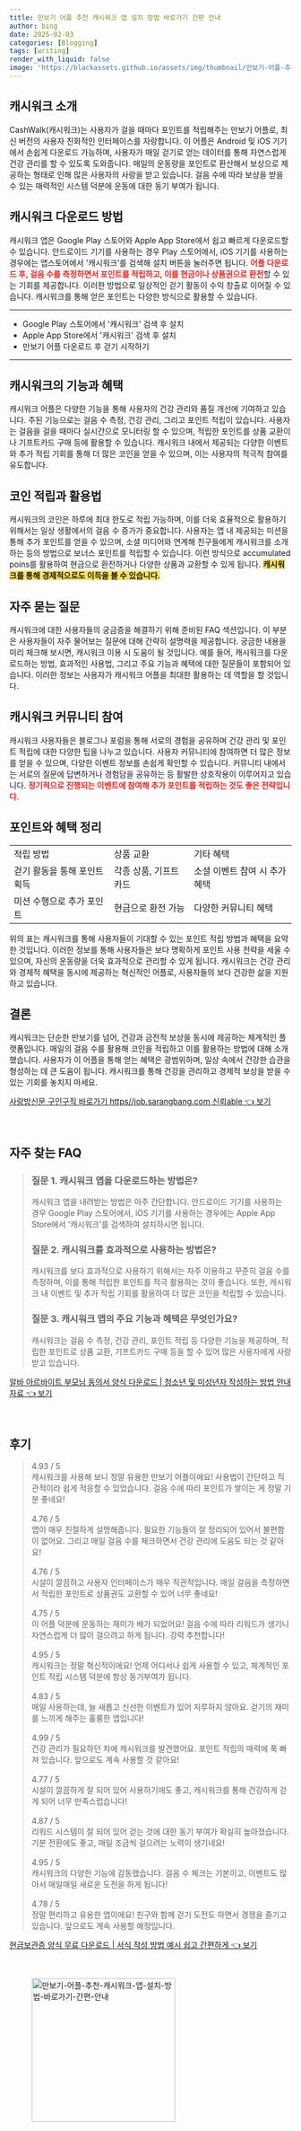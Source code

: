 ```yaml
---
title: 만보기 어플 추천 캐시워크 앱 설치 방법 바로가기 간편 안내
author: bing
date: 2025-02-03
categories: [Blogging]
tags: [writing]
render_with_liquid: false
image: 'https://blackassets.github.io/assets/img/thumbnail/만보기-어플-추천-캐시워크-앱-설치-방법-바로가기-간편-안내.webp'
---
```



<h2 id='캐시워크_소개'>캐시워크 소개</h2>

<p>CashWalk(캐시워크)는 사용자가 걸을 때마다 포인트를 적립해주는 만보기 어플로, 최신 버전의 사용자 친화적인 인터페이스를 자랑합니다. 이 어플은 Android 및 iOS 기기에서 손쉽게 다운로드 가능하며, 사용자가 매일 걷기로 얻는 데이터를 통해 자연스럽게 건강 관리를 할 수 있도록 도와줍니다. 매일의 운동량을 포인트로 환산해서 보상으로 제공하는 형태로 인해 많은 사용자의 사랑을 받고 있습니다. 걸음 수에 따라 보상을 받을 수 있는 매력적인 시스템 덕분에 운동에 대한 동기 부여가 됩니다.</p>

<h2 id='캐시워크_다운로드_방법'>캐시워크 다운로드 방법</h2>

<p>캐시워크 앱은 Google Play 스토어와 Apple App Store에서 쉽고 빠르게 다운로드할 수 있습니다. 안드로이드 기기를 사용하는 경우 Play 스토어에서, iOS 기기를 사용하는 경우에는 앱스토어에서 '캐시워크'를 검색해 설치 버튼을 눌러주면 됩니다. <b><span style="color: #ee2323;">어플 다운로드 후, 걸음 수를 측정하면서 포인트를 적립하고, 이를 현금이나 상품권으로 환전</span></b>할 수 있는 기회를 제공합니다. 이러한 방법으로 일상적인 걷기 활동이 수익 창출로 이어질 수 있습니다. 캐시워크를 통해 얻은 포인트는 다양한 방식으로 활용할 수 있습니다.</p>

<hr />

<ul>
    <li>Google Play 스토어에서 '캐시워크' 검색 후 설치</li>
    <li>Apple App Store에서 '캐시워크' 검색 후 설치</li>
    <li>만보기 어플 다운로드 후 걷기 시작하기</li>
</ul>

<hr />

<h2 id='캐시워크의_기능과_혜택'>캐시워크의 기능과 혜택</h2>

<p>캐시워크 어플은 다양한 기능을 통해 사용자의 건강 관리와 품질 개선에 기여하고 있습니다. 주된 기능으로는 걸음 수 측정, 건강 관리, 그리고 포인트 적립이 있습니다. 사용자는 걸음을 걸을 때마다 실시간으로 모니터링 할 수 있으며, 적립한 포인트를 상품 교환이나 기프트카드 구매 등에 활용할 수 있습니다. 캐시워크 내에서 제공되는 다양한 이벤트와 추가 적립 기회를 통해 더 많은 코인을 얻을 수 있으며, 이는 사용자의 적극적 참여를 유도합니다.</p>

<h2 id='코인_적립과_활용법'>코인 적립과 활용법</h2>

<p>캐시워크의 코인은 하루에 최대 한도로 적립 가능하며, 이를 더욱 효율적으로 활용하기 위해서는 일상 생활에서의 걸음 수 증가가 중요합니다. 사용자는 앱 내 제공되는 미션을 통해 추가 포인트를 얻을 수 있으며, 소셜 미디어와 연계해 친구들에게 캐시워크를 소개하는 등의 방법으로 보너스 포인트를 적립할 수 있습니다. 이런 방식으로 accumulated poins를 활용하여 현금으로 환전하거나 다양한 상품과 교환할 수 있게 됩니다. <b><span style="background-color: #ffe066;">캐시워크를 통해 경제적으로도 이득을 볼 수 있습니다.</span></b></p>

<h2 id='자주_묻는_질문'>자주 묻는 질문</h2>

<p>캐시워크에 대한 사용자들의 궁금증을 해결하기 위해 준비된 FAQ 섹션입니다. 이 부분은 사용자들이 자주 물어보는 질문에 대해 간략히 설명력을 제공합니다. 궁금한 내용을 미리 체크해 보시면, 캐시워크 이용 시 도움이 될 것입니다. 예를 들어, 캐시워크를 다운로드하는 방법, 효과적인 사용법, 그리고 주요 기능과 혜택에 대한 질문들이 포함되어 있습니다. 이러한 정보는 사용자가 캐시워크 어플을 최대한 활용하는 데 역할을 할 것입니다.</p>

<h2 id='캐시워크_커뮤니티_참여'>캐시워크 커뮤니티 참여</h2>

<p>캐시워크 사용자들은 블로그나 포럼을 통해 서로의 경험을 공유하며 건강 관리 및 포인트 적립에 대한 다양한 팁을 나누고 있습니다. 사용자 커뮤니티에 참여하면 더 많은 정보를 얻을 수 있으며, 다양한 이벤트 정보를 손쉽게 확인할 수 있습니다. 커뮤니티 내에서는 서로의 질문에 답변하거나 경험담을 공유하는 등 활발한 상호작용이 이루어지고 있습니다. <b><span style="color: #ee2323;">정기적으로 진행되는 이벤트에 참여해 추가 포인트를 적립하는 것도 좋은 전략입니다.</span></b></p>

<h2 id='포인트와_혜택_정리'>포인트와 혜택 정리</h2>

<table>
    <tr>
        <td>적립 방법</td>
        <td>상품 교환</td>
        <td>기타 혜택</td>
    </tr>
    <tr>
        <td>걷기 활동을 통해 포인트 획득</td>
        <td>각종 상품, 기프트 카드</td>
        <td>소셜 이벤트 참여 시 추가 혜택</td>
    </tr>
    <tr>
        <td>미션 수행으로 추가 포인트</td>
        <td>현금으로 환전 가능</td>
        <td>다양한 커뮤니티 혜택</td>
    </tr>
</table>

<p>위의 표는 캐시워크를 통해 사용자들이 기대할 수 있는 포인트 적립 방법과 혜택을 요약한 것입니다. 이러한 정보를 통해 사용자들은 보다 명확하게 포인트 사용 전략을 세울 수 있으며, 자신의 운동량을 더욱 효과적으로 관리할 수 있게 됩니다. 캐시워크는 건강 관리와 경제적 혜택을 동시에 제공하는 혁신적인 어플로, 사용자들의 보다 건강한 삶을 지원하고 있습니다.</p>

<h2 id='결론'>결론</h2>

<p>캐시워크는 단순한 만보기를 넘어, 건강과 금전적 보상을 동시에 제공하는 체계적인 플랫폼입니다. 매일의 걸음 수를 활용해 코인을 적립하고 이를 활용하는 방법에 대해 소개했습니다. 사용자가 이 어플을 통해 얻는 혜택은 광범위하며, 일상 속에서 건강한 습관을 형성하는 데 큰 도움이 됩니다. 캐시워크를 통해 건강을 관리하고 경제적 보상을 받을 수 있는 기회를 놓치지 마세요.</p>


<p><a class="click-button" title="사랑방신문 구인구직 바로가기 https//job.sarangbang.com 신뢰able" href="https://blackassets.github.io/posts/%EC%82%AC%EB%9E%91%EB%B0%A9%EC%8B%A0%EB%AC%B8-%EA%B5%AC%EC%9D%B8%EA%B5%AC%EC%A7%81-%EB%B0%94%EB%A1%9C%EA%B0%80%EA%B8%B0-httpsjob.sarangbang.com-%EC%8B%A0%EB%A2%B0able/" rel="dofollow">사랑방신문 구인구직 바로가기 https//job.sarangbang.com 신뢰able 👈 보기</a></p><br>
<h2 id='자주_찾는_FAQ'>자주 찾는 FAQ</h2>
<div itemscope="" itemtype="https://schema.org/FAQPage"> 
<blockquote> 
<div itemscope="" itemprop="mainEntity" itemtype="https://schema.org/Question"> 
<h3 itemprop="name">질문 1. 캐시워크 앱을 다운로드하는 방법은?</h3> 
<div itemscope="" itemprop="acceptedAnswer" itemtype="https://schema.org/Answer"> 
<span itemprop="text"> 
<p>캐시워크 앱을 내려받는 방법은 아주 간단합니다. 안드로이드 기기를 사용하는 경우 Google Play 스토어에서, iOS 기기를 사용하는 경우에는 Apple App Store에서 '캐시워크'를 검색하여 설치하시면 됩니다.</p> 
</span> 
</div> 
</div> 

<div itemscope="" itemprop="mainEntity" itemtype="https://schema.org/Question"> 
<h3 itemprop="name">질문 2. 캐시워크를 효과적으로 사용하는 방법은?</h3> 
<div itemscope="" itemprop="acceptedAnswer" itemtype="https://schema.org/Answer"> 
<span itemprop="text"> 
<p>캐시워크를 보다 효과적으로 사용하기 위해서는 자주 이용하고 꾸준히 걸음 수를 측정하며, 이를 통해 적립한 포인트를 적극 활용하는 것이 좋습니다. 또한, 캐시워크 내 이벤트 및 추가 적립 기회를 활용하여 더 많은 코인을 적립할 수 있습니다.</p> 
</span> 
</div> 
</div> 

<div itemscope="" itemprop="mainEntity" itemtype="https://schema.org/Question"> 
<h3 itemprop="name">질문 3. 캐시워크 앱의 주요 기능과 혜택은 무엇인가요?</h3> 
<div itemscope="" itemprop="acceptedAnswer" itemtype="https://schema.org/Answer"> 
<span itemprop="text"> 
<p>캐시워크는 걸음 수 측정, 건강 관리, 포인트 적립 등 다양한 기능을 제공하며, 적립한 포인트로 상품 교환, 기프트카드 구매 등을 할 수 있어 많은 사용자에게 사랑받고 있습니다.</p> 
</span> 
</div> 
</div> 

</blockquote> 
</div>
<p><a class="click-button" title="알바 아르바이트 부모님 동의서 양식 다운로드 | 청소년 및 미성년자 작성하는 방법 안내 자료" href="https://blackassets.github.io/posts/%EC%95%8C%EB%B0%94-%EC%95%84%EB%A5%B4%EB%B0%94%EC%9D%B4%ED%8A%B8-%EB%B6%80%EB%AA%A8%EB%8B%98-%EB%8F%99%EC%9D%98%EC%84%9C-%EC%96%91%EC%8B%9D-%EB%8B%A4%EC%9A%B4%EB%A1%9C%EB%93%9C-%EC%B2%AD%EC%86%8C%EB%85%84-%EB%B0%8F-%EB%AF%B8%EC%84%B1%EB%85%84%EC%9E%90-%EC%9E%91%EC%84%B1%ED%95%98%EB%8A%94-%EB%B0%A9%EB%B2%95-%EC%95%88%EB%82%B4-%EC%9E%90%EB%A3%8C/" rel="dofollow">알바 아르바이트 부모님 동의서 양식 다운로드 | 청소년 및 미성년자 작성하는 방법 안내 자료 👈 보기</a></p><br>
<h2 id='후기'>후기</h2>
<div itemscope itemtype="https://schema.org/Product">
  <blockquote>
  <div itemprop="review" itemscope itemtype="https://schema.org/Review">
      <div itemprop="reviewRating" itemscope itemtype="https://schema.org/Rating"> <span itemprop="ratingValue">4.93</span> / <span itemprop="bestRating">5</span> </div>
      <span itemprop="reviewBody">캐시워크를 사용해 보니 정말 유용한 만보기 어플이에요! 사용법이 간단하고 직관적이라 쉽게 적응할 수 있었습니다. 걸음 수에 따라 포인트가 쌓이는 게 정말 기분 좋네요!</span>
  </div>
  <br>
  <div itemprop="review" itemscope itemtype="https://schema.org/Review">
      <div itemprop="reviewRating" itemscope itemtype="https://schema.org/Rating"> <span itemprop="ratingValue">4.76</span> / <span itemprop="bestRating">5</span> </div>
      <span itemprop="reviewBody">앱이 매우 친절하게 설명해줍니다. 필요한 기능들이 잘 정리되어 있어서 불편함이 없어요. 그리고 매일 걸음 수를 체크하면서 건강 관리에 도움도 되는 것 같아요!</span>
  </div>
  <br>
  <div itemprop="review" itemscope itemtype="https://schema.org/Review">
      <div itemprop="reviewRating" itemscope itemtype="https://schema.org/Rating"> <span itemprop="ratingValue">4.76</span> / <span itemprop="bestRating">5</span> </div>
      <span itemprop="reviewBody">시설이 깔끔하고 사용자 인터페이스가 매우 직관적입니다. 매일 걸음을 측정하면서 적립한 포인트로 상품권도 교환할 수 있어 너무 좋네요!</span>
  </div>
  <br>
  <div itemprop="review" itemscope itemtype="https://schema.org/Review">
      <div itemprop="reviewRating" itemscope itemtype="https://schema.org/Rating"> <span itemprop="ratingValue">4.75</span> / <span itemprop="bestRating">5</span> </div>
      <span itemprop="reviewBody">이 어플 덕분에 운동하는 재미가 배가 되었어요! 걸음 수에 따라 리워드가 생기니 자연스럽게 더 많이 걸으려고 하게 됩니다. 강력 추천합니다!</span>
  </div>
  <br>
  <div itemprop="review" itemscope itemtype="https://schema.org/Review">
      <div itemprop="reviewRating" itemscope itemtype="https://schema.org/Rating"> <span itemprop="ratingValue">4.95</span> / <span itemprop="bestRating">5</span> </div>
      <span itemprop="reviewBody">캐시워크는 정말 혁신적이에요! 언제 어디서나 쉽게 사용할 수 있고, 체계적인 포인트 적립 시스템 덕분에 항상 동기부여가 됩니다.</span>
  </div>
  <br>
  <div itemprop="review" itemscope itemtype="https://schema.org/Review">
      <div itemprop="reviewRating" itemscope itemtype="https://schema.org/Rating"> <span itemprop="ratingValue">4.83</span> / <span itemprop="bestRating">5</span> </div>
      <span itemprop="reviewBody">매일 사용하는데, 늘 새롭고 신선한 이벤트가 있어 지루하지 않아요. 걷기의 재미를 느끼게 해주는 훌륭한 앱입니다!</span>
  </div>
  <br>
  <div itemprop="review" itemscope itemtype="https://schema.org/Review">
      <div itemprop="reviewRating" itemscope itemtype="https://schema.org/Rating"> <span itemprop="ratingValue">4.99</span> / <span itemprop="bestRating">5</span> </div>
      <span itemprop="reviewBody">건강 관리가 필요하던 차에 캐시워크를 발견했어요. 포인트 적립의 매력에 푹 빠져 있습니다. 앞으로도 계속 사용할 것 같아요!</span>
  </div>
  <br>
  <div itemprop="review" itemscope itemtype="https://schema.org/Review">
      <div itemprop="reviewRating" itemscope itemtype="https://schema.org/Rating"> <span itemprop="ratingValue">4.77</span> / <span itemprop="bestRating">5</span> </div>
      <span itemprop="reviewBody">시설이 깔끔하게 잘 되어 있어 사용하기에도 좋고, 캐시워크를 통해 건강하게 걷게 되어 너무 만족스럽습니다!</span>
  </div>
  <br>
  <div itemprop="review" itemscope itemtype="https://schema.org/Review">
      <div itemprop="reviewRating" itemscope itemtype="https://schema.org/Rating"> <span itemprop="ratingValue">4.87</span> / <span itemprop="bestRating">5</span> </div>
      <span itemprop="reviewBody">리워드 시스템이 잘 되어 있어 걷는 것에 대한 동기 부여가 확실히 높아졌습니다. 기분 전환에도 좋고, 매일 조금씩 걸으려는 노력이 생기네요!</span>
  </div>
  <br>
  <div itemprop="review" itemscope itemtype="https://schema.org/Review">
      <div itemprop="reviewRating" itemscope itemtype="https://schema.org/Rating"> <span itemprop="ratingValue">4.95</span> / <span itemprop="bestRating">5</span> </div>
      <span itemprop="reviewBody">캐시워크의 다양한 기능에 감동했습니다. 걸음 수 체크는 기본이고, 이벤트도 많아서 매일매일 새로운 도전을 하게 됩니다!</span>
  </div>
  <br>
  <div itemprop="review" itemscope itemtype="https://schema.org/Review">
      <div itemprop="reviewRating" itemscope itemtype="https://schema.org/Rating"> <span itemprop="ratingValue">4.78</span> / <span itemprop="bestRating">5</span> </div>
      <span itemprop="reviewBody">정말 편리하고 유용한 앱이에요! 친구와 함께 걷기 도전도 하면서 경쟁을 즐기고 있습니다. 앞으로도 계속 사용할 예정입니다.</span>
  </div>
  </blockquote>
</div>
<p><a class="click-button" title="현금보관증 양식 무료 다운로드 | 서식 작성 방법 예시 쉽고 간편하게" href="https://blackassets.github.io/posts/%ED%98%84%EA%B8%88%EB%B3%B4%EA%B4%80%EC%A6%9D-%EC%96%91%EC%8B%9D-%EB%AC%B4%EB%A3%8C-%EB%8B%A4%EC%9A%B4%EB%A1%9C%EB%93%9C-%EC%84%9C%EC%8B%9D-%EC%9E%91%EC%84%B1-%EB%B0%A9%EB%B2%95-%EC%98%88%EC%8B%9C-%EC%89%BD%EA%B3%A0-%EA%B0%84%ED%8E%B8%ED%95%98%EA%B2%8C/" rel="dofollow">현금보관증 양식 무료 다운로드 | 서식 작성 방법 예시 쉽고 간편하게 👈 보기</a></p><br>
<figure class="image"><img src="https://blackassets.github.io/assets/img/thumbnail/만보기-어플-추천-캐시워크-앱-설치-방법-바로가기-간편-안내.webp" alt="만보기-어플-추천-캐시워크-앱-설치-방법-바로가기-간편-안내" width="256" height="256"></figure>